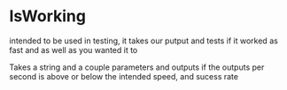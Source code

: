 
# IsWorking
intended to be used in testing, it takes our putput and tests if it worked as fast and as well as you wanted it to

Takes a string and a couple parameters and outputs if the outputs per second is above or below the intended speed, and sucess rate

